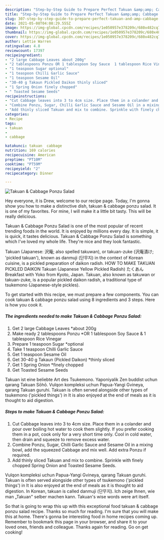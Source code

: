 ```yaml
---
description: "Step-by-Step Guide to Prepare Perfect Takuan &amp;amp; Cabbage Ponzu Salad"
title: "Step-by-Step Guide to Prepare Perfect Takuan &amp;amp; Cabbage Ponzu Salad"
slug: 307-step-by-step-guide-to-prepare-perfect-takuan-and-amp-cabbage-ponzu-salad
date: 2021-05-08T04:08:29.555Z
image: https://img-global.cpcdn.com/recipes/1e050957e378209c/680x482cq70/takuan-cabbage-ponzu-salad-recipe-main-photo.jpg
thumbnail: https://img-global.cpcdn.com/recipes/1e050957e378209c/680x482cq70/takuan-cabbage-ponzu-salad-recipe-main-photo.jpg
cover: https://img-global.cpcdn.com/recipes/1e050957e378209c/680x482cq70/takuan-cabbage-ponzu-salad-recipe-main-photo.jpg
author: Lettie Warren
ratingvalue: 4.8
reviewcount: 17397
recipeingredient:
- "2 large Cabbage Leaves about 200g"
- "2 tablespoons Ponzu OR 1 tablespoon Soy Sauce  1 tablespoon Rice Vinegar"
- "1 teaspoon Sugar optional"
- "1 teaspoon Chilli Garlic Sauce"
- "1 teaspoon Sesame Oil"
- "30-40 g Takaun Pickled Daikon thinly sliced"
- "1 Spring Onion finely chopped"
- " Toasted Sesame Seeds"
recipeinstructions:
- "Cut Cabbage leaves into 3 to 4cm size. Place them in a colander and pour over boiling hot water to cook them slightly. If you prefer cooking them in a pot, cook only for a very short time only. Cool in cold water, then drain and squeeze to remove excess water."
- "Combine Ponzu, Sugar, Chilli Garlic Sauce and Sesame Oil in a mixing bowl, add the squeezed Cabbage and mix well. Add extra Ponzu if required."
- "Add thinly sliced Takuan and mix to combine. Sprinkle with finely chopped Spring Onion and Toasted Sesame Seeds."
categories:
- Recipe
tags:
- takuan
- 
- cabbage

katakunci: takuan  cabbage 
nutrition: 169 calories
recipecuisine: American
preptime: "PT10M"
cooktime: "PT59M"
recipeyield: "2"
recipecategory: Dinner

---
```



![Takuan &amp; Cabbage Ponzu Salad](https://img-global.cpcdn.com/recipes/1e050957e378209c/680x482cq70/takuan-cabbage-ponzu-salad-recipe-main-photo.jpg)

Hey everyone, it is Drew, welcome to our recipe page. Today, I'm gonna show you how to make a distinctive dish, takuan &amp; cabbage ponzu salad. It is one of my favorites. For mine, I will make it a little bit tasty. This will be really delicious.

Takuan &amp; Cabbage Ponzu Salad is one of the most popular of recent trending foods in the world. It is enjoyed by millions every day. It is simple, it is quick, it tastes delicious. Takuan &amp; Cabbage Ponzu Salad is something which I've loved my whole life. They're nice and they look fantastic.

Takuan (Japanese: 沢庵; also spelled takuwan), or takuan-zuke (沢庵漬け; &#39;pickled takuan&#39;), known as danmuji (단무지) in the context of Korean cuisine, is a pickled preparation of daikon radish. HOW TO MAKE TAKUAN PICKLED DAIKON Takuan (Japanese Yellow Pickled Radish) たくあん Breakfast with Yoko from Kyoto, Japan. Takuan, also known as takuwan or takuan-zuke, is a popular pickled daikon radish, a traditional type of tsukemono (Japanese-style pickles).


To get started with this recipe, we must prepare a few components. You can cook takuan &amp; cabbage ponzu salad using 8 ingredients and 3 steps. Here is how you cook it.

<!--inarticleads1-->

##### The ingredients needed to make Takuan &amp; Cabbage Ponzu Salad:

1. Get 2 large Cabbage Leaves *about 200g
1. Make ready 2 tablespoons Ponzu *OR 1 tablespoon Soy Sauce &amp; 1 tablespoon Rice Vinegar
1. Prepare 1 teaspoon Sugar *optional
1. Take 1 teaspoon Chilli Garlic Sauce
1. Get 1 teaspoon Sesame Oil
1. Get 30-40 g Takaun (Pickled Daikon) *thinly sliced
1. Get 1 Spring Onion *finely chopped
1. Get  Toasted Sesame Seeds


Takuan ist eine beliebte Art des Tsukemono. Yaponiyalik Zen buddist uchun qarang Takuan Sōhō. Vulqon kompleksi uchun Papua-Yangi Gvineya, qarang Takuan guruhi. Takuan is often served alongside other types of tsukemono (&#39;pickled things&#39;) in It is also enjoyed at the end of meals as it is thought to aid digestion. 

<!--inarticleads2-->

##### Steps to make Takuan &amp; Cabbage Ponzu Salad:

1. Cut Cabbage leaves into 3 to 4cm size. Place them in a colander and pour over boiling hot water to cook them slightly. If you prefer cooking them in a pot, cook only for a very short time only. Cool in cold water, then drain and squeeze to remove excess water.
1. Combine Ponzu, Sugar, Chilli Garlic Sauce and Sesame Oil in a mixing bowl, add the squeezed Cabbage and mix well. Add extra Ponzu if required.
1. Add thinly sliced Takuan and mix to combine. Sprinkle with finely chopped Spring Onion and Toasted Sesame Seeds.


Vulqon kompleksi uchun Papua-Yangi Gvineya, qarang Takuan guruhi. Takuan is often served alongside other types of tsukemono (&#39;pickled things&#39;) in It is also enjoyed at the end of meals as it is thought to aid digestion. In Korean, takuan is called danmuji (단무지). Ich zeige Ihnen, wie man „Takuan&#34; selber machen kann. Takuan&#39;s wise words were art itself. 

So that is going to wrap this up with this exceptional food takuan &amp; cabbage ponzu salad recipe. Thanks so much for reading. I'm sure that you will make this at home. There's gonna be interesting food in home recipes coming up. Remember to bookmark this page in your browser, and share it to your loved ones, friends and colleague. Thanks again for reading. Go on get cooking!
